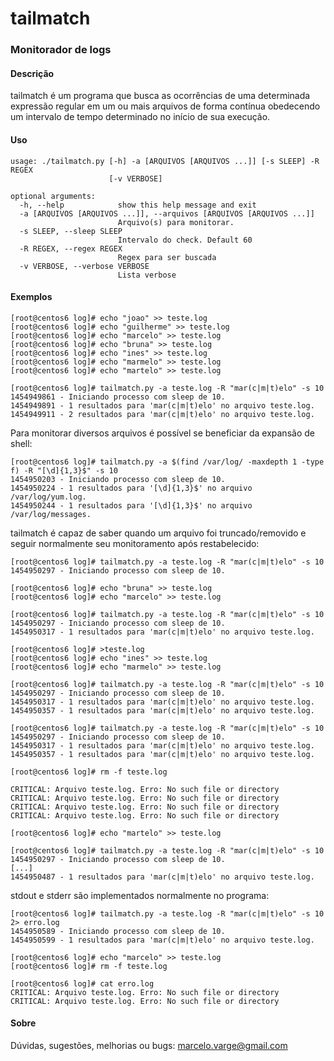 # tailmatch
### Monitorador de logs

#### Descrição
tailmatch é um programa que busca as ocorrências de uma determinada expressão regular em um ou mais arquivos de forma contínua obedecendo um intervalo de tempo determinado no início de sua execução.

#### Uso
```
usage: ./tailmatch.py [-h] -a [ARQUIVOS [ARQUIVOS ...]] [-s SLEEP] -R REGEX
                      [-v VERBOSE]

optional arguments:
  -h, --help            show this help message and exit
  -a [ARQUIVOS [ARQUIVOS ...]], --arquivos [ARQUIVOS [ARQUIVOS ...]]
                        Arquivo(s) para monitorar.
  -s SLEEP, --sleep SLEEP
                        Intervalo do check. Default 60
  -R REGEX, --regex REGEX
                        Regex para ser buscada
  -v VERBOSE, --verbose VERBOSE
                        Lista verbose
```

#### Exemplos

```
[root@centos6 log]# echo "joao" >> teste.log
[root@centos6 log]# echo "guilherme" >> teste.log
[root@centos6 log]# echo "marcelo" >> teste.log
[root@centos6 log]# echo "bruna" >> teste.log
[root@centos6 log]# echo "ines" >> teste.log
[root@centos6 log]# echo "marmelo" >> teste.log
[root@centos6 log]# echo "martelo" >> teste.log

[root@centos6 log]# tailmatch.py -a teste.log -R "mar(c|m|t)elo" -s 10
1454949861 - Iniciando processo com sleep de 10.
1454949891 - 1 resultados para 'mar(c|m|t)elo' no arquivo teste.log.
1454949911 - 2 resultados para 'mar(c|m|t)elo' no arquivo teste.log.
```

Para monitorar diversos arquivos é possível se beneficiar da expansão de shell:

```
[root@centos6 log]# tailmatch.py -a $(find /var/log/ -maxdepth 1 -type f) -R "[\d]{1,3}$" -s 10
1454950203 - Iniciando processo com sleep de 10.
1454950224 - 1 resultados para '[\d]{1,3}$' no arquivo /var/log/yum.log.
1454950244 - 1 resultados para '[\d]{1,3}$' no arquivo /var/log/messages.
```

tailmatch é capaz de saber quando um arquivo foi truncado/removido e seguir normalmente seu monitoramento após restabelecido:

```
[root@centos6 log]# tailmatch.py -a teste.log -R "mar(c|m|t)elo" -s 10
1454950297 - Iniciando processo com sleep de 10.

[root@centos6 log]# echo "bruna" >> teste.log
[root@centos6 log]# echo "marcelo" >> teste.log

[root@centos6 log]# tailmatch.py -a teste.log -R "mar(c|m|t)elo" -s 10
1454950297 - Iniciando processo com sleep de 10.
1454950317 - 1 resultados para 'mar(c|m|t)elo' no arquivo teste.log.

[root@centos6 log]# >teste.log
[root@centos6 log]# echo "ines" >> teste.log
[root@centos6 log]# echo "marmelo" >> teste.log

[root@centos6 log]# tailmatch.py -a teste.log -R "mar(c|m|t)elo" -s 10
1454950297 - Iniciando processo com sleep de 10.
1454950317 - 1 resultados para 'mar(c|m|t)elo' no arquivo teste.log.
1454950357 - 1 resultados para 'mar(c|m|t)elo' no arquivo teste.log.

[root@centos6 log]# tailmatch.py -a teste.log -R "mar(c|m|t)elo" -s 10
1454950297 - Iniciando processo com sleep de 10.
1454950317 - 1 resultados para 'mar(c|m|t)elo' no arquivo teste.log.
1454950357 - 1 resultados para 'mar(c|m|t)elo' no arquivo teste.log.

[root@centos6 log]# rm -f teste.log

CRITICAL: Arquivo teste.log. Erro: No such file or directory
CRITICAL: Arquivo teste.log. Erro: No such file or directory
CRITICAL: Arquivo teste.log. Erro: No such file or directory
CRITICAL: Arquivo teste.log. Erro: No such file or directory

[root@centos6 log]# echo "martelo" >> teste.log

[root@centos6 log]# tailmatch.py -a teste.log -R "mar(c|m|t)elo" -s 10
1454950297 - Iniciando processo com sleep de 10.
[...]
1454950487 - 1 resultados para 'mar(c|m|t)elo' no arquivo teste.log.
```

stdout e stderr são implementados normalmente no programa:

```
[root@centos6 log]# tailmatch.py -a teste.log -R "mar(c|m|t)elo" -s 10 2> erro.log
1454950589 - Iniciando processo com sleep de 10.
1454950599 - 1 resultados para 'mar(c|m|t)elo' no arquivo teste.log.

[root@centos6 log]# echo "marcelo" >> teste.log
[root@centos6 log]# rm -f teste.log

[root@centos6 log]# cat erro.log
CRITICAL: Arquivo teste.log. Erro: No such file or directory
CRITICAL: Arquivo teste.log. Erro: No such file or directory
```

#### Sobre
Dúvidas, sugestões, melhorias ou bugs: marcelo.varge@gmail.com
